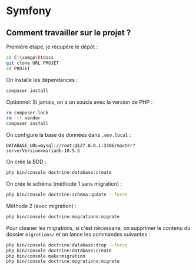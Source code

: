 # Symfony

## Comment travailler sur le projet ?

Première étape, je récupère le dépôt :

```bash
cd C:\xampp\htdocs
git clone URL PROJET
cd PROJET
```

On installe les dépendances :

```bash
composer install
```

Optionnel: Si jamais, on a un soucis avec la version de PHP :

```bash
rm composer.lock
rm -rf vendor
composer install
```

On configure la base de données dans ```.env.local``` :

```
DATABASE_URL=mysql://root:@127.0.0.1:3306/master?serverVersion=mariadb-10.5.5
```

On crée la BDD :

```bash
php bin/console doctrine:database:create
```

On crée le schéma (méthode 1 sans migration) :

```bash
php bin/console doctrine:schema:update --force
```

Méthode 2 (avec migration) :

```bash
php bin/console doctrine:migrations:migrate
```

Pour cleaner les migrations, si c'est nécessaire, on supprimer le contenu du dossier ```migrations/``` et on lance les commandes suivantes :

```bash
php bin/console doctrine:database:drop --force
php bin/console doctrine:database:create
php bin/console make:migration
php bin/console doctrine:migrations:migrate
```

